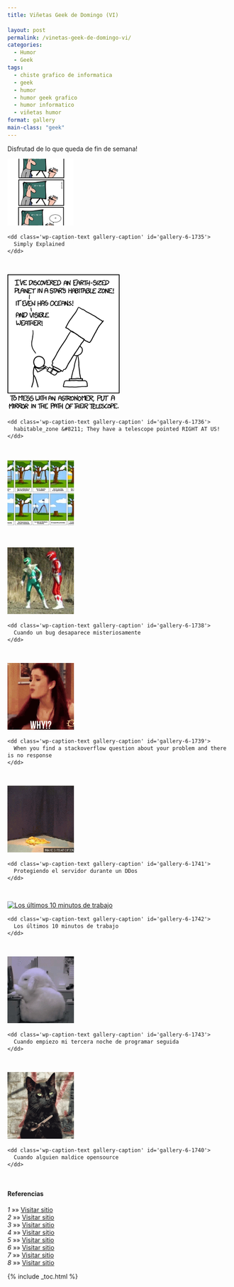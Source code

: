 ```yaml
---
title: Viñetas Geek de Domingo (VI)

layout: post
permalink: /vinetas-geek-de-domingo-vi/
categories:
  - Humor
  - Geek
tags:
  - chiste grafico de informatica
  - geek
  - humor
  - humor geek grafico
  - humor informatico
  - viñetas humor
format: gallery
main-class: "geek"
---
```

Disfrutad de lo que queda de fin de semana!

<div id='gallery-6' class='gallery galleryid-1734 gallery-columns-1 gallery-size-thumbnail'>
  <dl class='gallery-item'>
    <dt class='gallery-icon portrait'>
      <a href='/assets/img/2013/07/140.jpg'><img  src="/assets/img/2013/07/140-150x150.jpg" class="attachment-thumbnail" alt="Simply Explained" aria-describedby="gallery-6-1735" /></a>
    </dt>

    <dd class='wp-caption-text gallery-caption' id='gallery-6-1735'>
      Simply Explained
    </dd>
  </dl>

  <br style="clear: both" />

  <dl class='gallery-item'>
    <dt class='gallery-icon portrait'>
      <a href='/assets/img/2013/07/habitable_zone-They-have-a-telescope-pointed-RIGHT-AT-US.png'><img  src="/assets/img/2013/07/habitable_zone-They-have-a-telescope-pointed-RIGHT-AT-US.png" class="attachment-thumbnail" alt="habitable_zone - They have a telescope pointed RIGHT AT US!" aria-describedby="gallery-6-1736" /></a>
    </dt>

    <dd class='wp-caption-text gallery-caption' id='gallery-6-1736'>
      habitable_zone &#8211; They have a telescope pointed RIGHT AT US!
    </dd>
  </dl>

  <br style="clear: both" />

  <dl class='gallery-item'>
    <dt class='gallery-icon landscape'>
      <a href='/assets/img/2013/07/humor-desarrollo-software.jpg'><img  src="/assets/img/2013/07/humor-desarrollo-software-150x150.jpg" class="attachment-thumbnail" alt="humor-desarrollo-software" /></a>
    </dt>
  </dl>

  <br style="clear: both" />

  <dl class='gallery-item'>
    <dt class='gallery-icon landscape'>
      <a href='/assets/img/2013/07/when-a-bug-mysteriously-disappears.gif'><img  src="/assets/img/2013/07/when-a-bug-mysteriously-disappears-150x150.gif" class="attachment-thumbnail" alt="Cuando un bug desaparece misteriosamente" aria-describedby="gallery-6-1738" /></a>
    </dt>

    <dd class='wp-caption-text gallery-caption' id='gallery-6-1738'>
      Cuando un bug desaparece misteriosamente
    </dd>
  </dl>

  <br style="clear: both" />

  <dl class='gallery-item'>
    <dt class='gallery-icon landscape'>
      <a href='/assets/img/2013/07/tumblr_inline_moij1tHWwa1qz4rgp.gif'><img  src="/assets/img/2013/07/tumblr_inline_moij1tHWwa1qz4rgp-150x150.gif" class="attachment-thumbnail" alt="When you find a stackoverflow question about your problem and there is no response" aria-describedby="gallery-6-1739" /></a>
    </dt>

    <dd class='wp-caption-text gallery-caption' id='gallery-6-1739'>
      When you find a stackoverflow question about your problem and there is no response
    </dd>
  </dl>

  <br style="clear: both" />

  <dl class='gallery-item'>
    <dt class='gallery-icon landscape'>
      <a href='/assets/img/2013/07/LI3vaSs.gif'><img  src="/assets/img/2013/07/LI3vaSs-150x150.gif" class="attachment-thumbnail" alt="Protegiendo el servidor durante un DDos" aria-describedby="gallery-6-1741" /></a>
    </dt>

    <dd class='wp-caption-text gallery-caption' id='gallery-6-1741'>
      Protegiendo el servidor durante un DDos
    </dd>
  </dl>

  <br style="clear: both" />

  <dl class='gallery-item'>
    <dt class='gallery-icon landscape'>
      <a href='/assets/img/2013/07/Los-últimos-10-minutos-de-trabajo.gif'><img  src="/assets/img/2013/07/Los-últimos-10-minutos-de-trabajo-150x150.gif" class="attachment-thumbnail" alt="Los últimos 10 minutos de trabajo" aria-describedby="gallery-6-1742" /></a>
    </dt>

    <dd class='wp-caption-text gallery-caption' id='gallery-6-1742'>
      Los últimos 10 minutos de trabajo
    </dd>
  </dl>

  <br style="clear: both" />

  <dl class='gallery-item'>
    <dt class='gallery-icon landscape'>
      <a href='/assets/img/2013/07/when-I-start-my-third-coding-night-in-a-row.gif'><img  src="/assets/img/2013/07/when-I-start-my-third-coding-night-in-a-row-150x150.gif" class="attachment-thumbnail" alt="Cuando empiezo mi tercera noche de programar seguida" aria-describedby="gallery-6-1743" /></a>
    </dt>

    <dd class='wp-caption-text gallery-caption' id='gallery-6-1743'>
      Cuando empiezo mi tercera noche de programar seguida
    </dd>
  </dl>

  <br style="clear: both" />

  <dl class='gallery-item'>
    <dt class='gallery-icon landscape'>
      <a href='/assets/img/2013/07/When-someone-vilifies-opensource.gif'><img  src="/assets/img/2013/07/When-someone-vilifies-opensource-150x150.gif" class="attachment-thumbnail" alt="Cuando alguien maldice opensource" aria-describedby="gallery-6-1740" /></a>
    </dt>

    <dd class='wp-caption-text gallery-caption' id='gallery-6-1740'>
      Cuando alguien maldice opensource
    </dd>
  </dl>

  <br style="clear: both" />
</div>

#### Referencias

*1* »» <a href="http://geek-and-poke.com/geekandpoke/2013/6/25/simply-explained" target="_blank">Visitar sitio</a>  
*2* »» <a href="http://xkcd.com/1231/" target="_blank">Visitar sitio</a>  
*3* »» <a href="http://devopsreactions.tumblr.com/post/54331815989" target="_blank">Visitar sitio</a>  
*4* »» <a href="http://thecodinglove.com/post/54511701951/when-a-bug-mysteriously-disappears" target="_blank">Visitar sitio</a>  
*5* »» <a href="http://devopsreactions.tumblr.com/post/54819531048" target="_blank">Visitar sitio</a>  
*6* »» <a href="http://devopsreactions.tumblr.com/post/54585027874/protecting-your-servers-during-a-ddos" target="_blank">Visitar sitio</a>  
*7* »» <a href="http://thecodinglove.com/post/54685719434" target="_blank">Visitar sitio</a>  
*8* »» <a href="http://thecodinglove.com/post/54609919840" target="_blank">Visitar sitio</a>



{% include _toc.html %}
